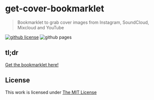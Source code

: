 # get-cover-bookmarklet

> Bookmarklet to grab cover images from Instagram, SoundCloud, Mixcloud and YouTube

[![github license](https://badgen.net/github/license/micromatch/micromatch)](ttps://opensource.org/licenses/MIT)
![github pages](https://github.com/idleberg/get-cover-bookmarklet/workflows/github%20pages/badge.svg)

## tl;dr

[Get the bookmarklet here!](https://idleberg.github.io/get-cover-bookmarklet/)

## License

This work is licensed under [The MIT License](https://opensource.org/licenses/MIT)
